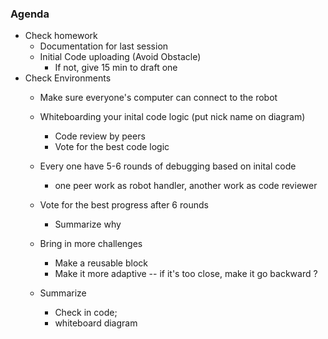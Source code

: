 ### Agenda

* Check homework 
   * Documentation for last session
   * Initial Code uploading (Avoid Obstacle)
      * If not, give 15 min to draft one
* Check Environments
   * Make sure everyone's computer can connect to the robot
   * Whiteboarding your inital code logic (put nick name on diagram)
      * Code review by peers
      * Vote for the best code logic
   * Every one have 5-6 rounds of debugging based on inital code
      * one peer work as robot handler, another work as code reviewer
   * Vote for the best progress after 6 rounds
      * Summarize why
   
   * Bring in more challenges 
      * Make a reusable block 
      * Make it more adaptive -- if it's too close, make it go backward ?
      
   * Summarize
      * Check in code; 
      * whiteboard diagram
